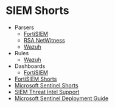 # SIEM Shorts

- Parsers
  - [FortiSIEM](parsers/FortiSIEM)
  - [RSA NetWitness](parsers/RSA-NetWitness)
  - [Wazuh](parsers/Wazuh)
- Rules
  - [Wazuh](rules/Wazuh)
- Dashboards
  - [FortiSIEM](dashboards/FortiSIEM)
- [FortiSIEM Shorts](fortisiem-shorts.md)
- [Microsoft Sentinel Shorts](sentinel-shorts.md)
- [SIEM Threat Intel Support](siem-threat-intel-support.md)
- [Microsoft Sentinel Deployment Guide](microsoft-sentinel-deployment.md)
